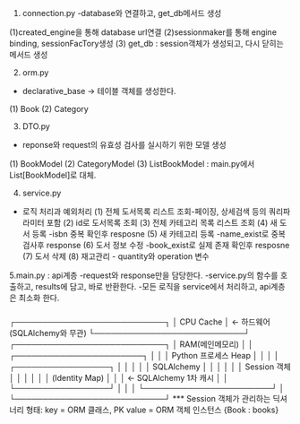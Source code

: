 1. connection.py
-database와 연결하고, get_db메서드 생성

(1)created_engine을 통해 database url연결
(2)sessionmaker를 통해 engine binding, sessionFacTory생성
(3) get_db : session객체가 생성되고, 다시 닫히는 메서드 생성

2. orm.py
 - declarative_base -> 테이블 객체를 생성한다.

(1) Book
(2) Category

3. DTO.py
- reponse와 request의 유효성 검사를 실시하기 위한 모델 생성

(1) BookModel
(2) CategoryModel
(3) ListBookModel : main.py에서 List[BookModel]로 대체.

4. service.py
- 로직 처리과 예외처리
(1) 전체 도서목록 리스트 조회-페이징, 상세검색 등의 쿼리파라미터 포함
(2) id로 도서목록 조회
(3) 전체 카테고리 목록 리스트 조회
(4) 새 도서 등록 -isbn 중복 확인후 resposne
(5) 새 카테고리 등록 -name_exist로 중복 검사후 response
(6) 도서 정보 수정 -book_exist로 실제 존재 확인후 resposne
(7) 도서 삭제
(8) 재고관리 - quantity와 operation 변수

5.main.py : api계층
-request와 response만을 담당한다.
-service.py의 함수를 호출하고, results에 담고, 바로 반환한다.
-모든 로직을 service에서 처리하고, api계층은 최소화 한다.

###
┌───────────────────────────┐
│         CPU Cache         │ ← 하드웨어 (SQLAlchemy와 무관)
└───────────────────────────┘
┌───────────────────────────┐
│         RAM(메인메모리)    │
│  ┌───────────────────────┐ │
│  │ Python 프로세스 Heap  │ │
│  │   ┌─────────────────┐ │ │
│  │   │ SQLAlchemy      │ │ │
│  │   │ Session 객체    │ │ │
│  │   │  (Identity Map) │ │ │ ← SQLAlchemy 1차 캐시
│  │   └─────────────────┘ │ │
│  └───────────────────────┘ │
└───────────────────────────┘
*** Session 객체가 관리하는 딕셔너리 형태:
key = ORM 클래스, PK
value = ORM 객체 인스턴스
{Book : books}